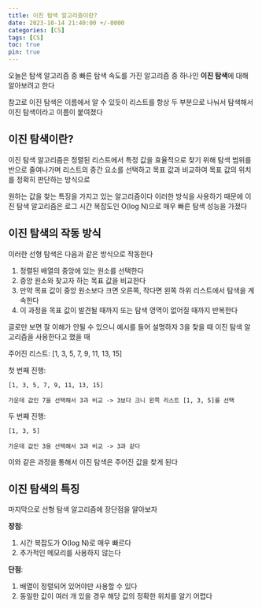 ```yaml
---
title: 이진 탐색 알고리즘이란?
date: 2023-10-14 21:40:00 +/-0000
categories: [CS]
tags: [CS]
toc: true
pin: true
---
```


오늘은 탐색 알고리즘 중 빠른 탐색 속도를 가진 알고리즘 중 하나인 **이진 탐색**에 대해 알아보려고 한다

참고로 이진 탐색은 이름에서 알 수 있듯이 리스트를 항상 두 부분으로 나눠서 탐색해서 이진 탐색이라고 이름이 붙여졌다

## 이진 탐색이란?

이진 탐색 알고리즘은 정렬된 리스트에서 특정 값을 효율적으로 찾기 위해 탐색 범위를 반으로 줄여나가며 리스트의 중간 요소를 선택하고 목표 값과 비교하여 목표 값의 위치를 정확히 판단하는 방식으로

원하는 값을 찾는 특징을 가지고 있는 알고리즘이다 이러한 방식을 사용하기 때문에 이진 탐색 알고리즘은 로그 시간 복잡도인 O(log N)으로 매우 빠른 탐색 성능을 가졌다

## 이진 탐색의 작동 방식

이러한 선형 탐색은 다음과 같은 방식으로 작동한다

1. 정렬된 배열의 중앙에 있는 원소를 선택한다
2. 중앙 원소와 찾고자 하는 목표 값을 비교한다
3. 만약 목표 값이 중앙 원소보다 크면 오른쪽, 작다면 왼쪽 하위 리스트에서 탐색을 계속한다
4. 이 과정을 목표 값이 발견될 때까지 또는 탐색 영역이 없어질 때까지 반복한다

글로만 보면 잘 이해가 안될 수 있으니 예시를 들어
설명하자 3을 찾을 때 이진 탐색 알고리즘을 사용한다고 했을 때

주어진 리스트: [1, 3, 5, 7, 9, 11, 13, 15]


첫 번째 진행:

~~~
[1, 3, 5, 7, 9, 11, 13, 15]

가운데 값인 7을 선택해서 3과 비교 -> 3보다 크니 왼쪽 리스트 [1, 3, 5]를 선택 
~~~

두 번째 진행:

~~~
[1, 3, 5]

가운데 값인 3을 선택해서 3과 비교 -> 3과 같다
~~~

이와 같은 과정을 통해서 이진 탐색은 주어진 값을 찾게 된다

## 이진 탐색의 특징

마지막으로 선형 탐색 알고리즘에 장단점을 알아보자

**장점**:
1. 시간 복잡도가 O(log N)로 매우 빠르다
2. 추가적인 메모리를 사용하지 않는다

**단점**:
1. 배열이 정렬되어 있어야만 사용할 수 있다
2. 동일한 값이 여러 개 있을 경우 해당 값의 정확한 위치를 알기 어렵다


